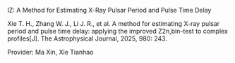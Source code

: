 IZ: A Method for Estimating X-Ray Pulsar Period and Pulse Time Delay

Xie T. H., Zhang W. J., Li J. R., et al. A method for estimating X-ray pulsar period and pulse time delay: applying the improved Z2n,bin-test to complex profiles[J]. The Astrophysical Journal, 2025, 980: 243.

Provider: Ma Xin, Xie Tianhao
